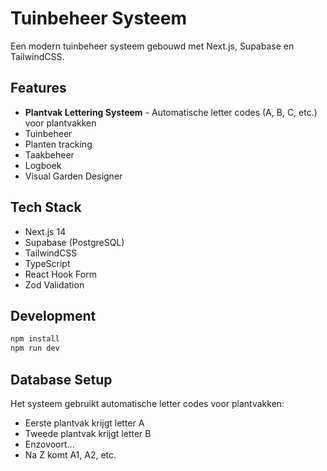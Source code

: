 # Tuinbeheer Systeem

Een modern tuinbeheer systeem gebouwd met Next.js, Supabase en TailwindCSS.

## Features

- **Plantvak Lettering Systeem** - Automatische letter codes (A, B, C, etc.) voor plantvakken
- Tuinbeheer
- Planten tracking
- Taakbeheer
- Logboek
- Visual Garden Designer

## Tech Stack

- Next.js 14
- Supabase (PostgreSQL)
- TailwindCSS
- TypeScript
- React Hook Form
- Zod Validation

## Development

```bash
npm install
npm run dev
```

## Database Setup

Het systeem gebruikt automatische letter codes voor plantvakken:
- Eerste plantvak krijgt letter A
- Tweede plantvak krijgt letter B
- Enzovoort...
- Na Z komt A1, A2, etc.
